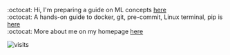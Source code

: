 :octocat: Hi,  I'm preparing a guide on ML concepts [here](https://github.com/fatemehsrz/ML_Concepts) <br>
:octocat: A hands-on guide to docker, git, pre-commit, Linux terminal, pip is [here](https://github.com/fatemehsrz/Poetry_Docker) <br>
:octocat: More about me on my homepage [here](https://fatemehsrz.github.io/) <br>

![visits](https://visit-counter.vercel.app/counter.png?page=https%3A%2F%2Fgithub.com%2Ffatemehsrz&s=31&c=1100ff&bg=00000000&no=6&ff=digi&tb=&ta=)


